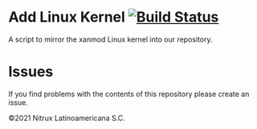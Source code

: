 # Add Linux Kernel [![Build Status](https://travis-ci.org/Nitrux/add-kernel.svg?branch=master)](https://travis-ci.org/Nitrux/add-kernel)

A script to mirror the xanmod Linux kernel into our repository.

# Issues
If you find problems with the contents of this repository please create an issue.

©2021 Nitrux Latinoamericana S.C.

